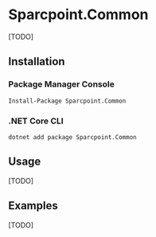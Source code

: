 # Sparcpoint.Common

[TODO]

## Installation

### Package Manager Console
```
Install-Package Sparcpoint.Common
```

### .NET Core CLI
```
dotnet add package Sparcpoint.Common
```

## Usage

[TODO]

## Examples

[TODO]